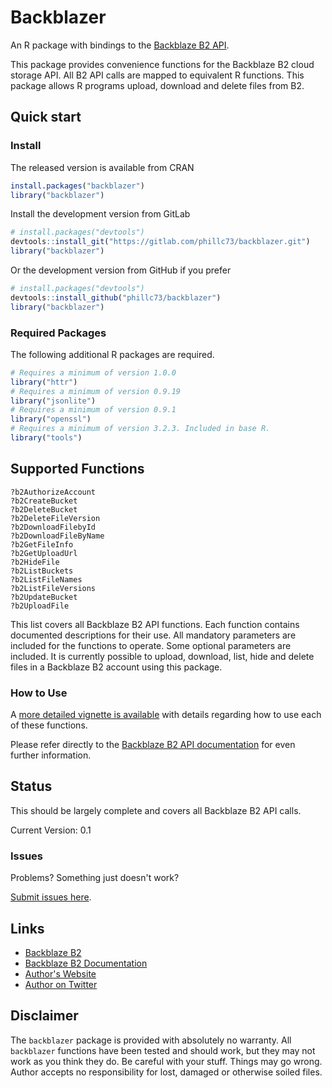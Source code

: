 Backblazer
=======

An R package with bindings to the [Backblaze B2 API](https://www.backblaze.com/b2/docs/). 

This package provides convenience functions for the Backblaze B2
cloud storage API. All B2 API calls are mapped to equivalent R functions.
This package allows R programs upload, download and delete files from B2.

## Quick start

### Install

The released version is available from CRAN

```r
install.packages("backblazer")
library("backblazer")
```

Install the development version from GitLab

```r
# install.packages("devtools")
devtools::install_git("https://gitlab.com/phillc73/backblazer.git")
library("backblazer")
```

Or the development version from GitHub if you prefer

```r
# install.packages("devtools")
devtools::install_github("phillc73/backblazer")
library("backblazer")
```

### Required Packages

The following additional R packages are required.

```r
# Requires a minimum of version 1.0.0
library("httr")
# Requires a minimum of version 0.9.19
library("jsonlite")
# Requires a minimum of version 0.9.1
library("openssl")
# Requires a minimum of version 3.2.3. Included in base R.
library("tools")
```

## Supported Functions

```
?b2AuthorizeAccount
?b2CreateBucket
?b2DeleteBucket
?b2DeleteFileVersion
?b2DownloadFilebyId
?b2DownloadFileByName
?b2GetFileInfo
?b2GetUploadUrl
?b2HideFile
?b2ListBuckets
?b2ListFileNames
?b2ListFileVersions
?b2UpdateBucket
?b2UploadFile
```
This list covers all Backblaze B2 API functions. Each function contains documented descriptions for their use. All mandatory parameters are included for the functions to operate. Some optional parameters are included. It is currently possible to upload, download, list, hide and delete files in a Backblaze B2 account using this package.

### How to Use

A [more detailed vignette is available](../vignettes/backblazer-howToUse.Rmd) with details regarding how to use each of these functions.

Please refer directly to the [Backblaze B2 API documentation](https://www.backblaze.com/b2/docs/) for even further information.

## Status

This should be largely complete and covers all Backblaze B2 API calls.

Current Version: 0.1

### Issues

Problems? Something just doesn't work?

[Submit issues here](../issues).

## Links

* [Backblaze B2](https://www.backblaze.com/b2/cloud-storage.html)
* [Backblaze B2 Documentation](https://www.backblaze.com/b2/docs/)
* [Author's Website](http://www.starkingdom.co.uk)
* [Author on Twitter](https://twitter.com/_starkingdom)

## Disclaimer

The `backblazer` package is provided with absolutely no warranty. All `backblazer` functions have been tested and should work, but they may not work as you think they do. Be careful with your stuff. Things may go wrong. Author accepts no responsibility for lost, damaged or otherwise soiled files. 
